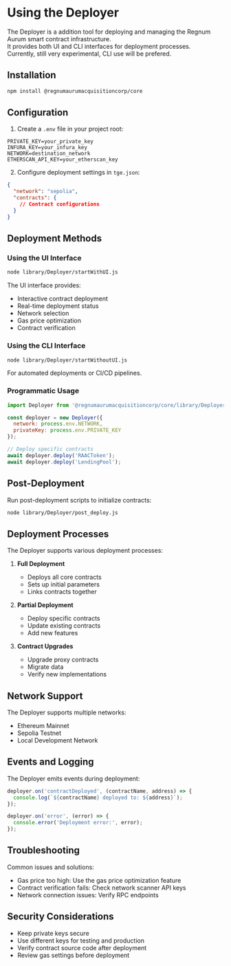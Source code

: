 # Using the Deployer

The Deployer is a addition tool for deploying and managing the Regnum Aurum smart contract infrastructure.  
It provides both UI and CLI interfaces for deployment processes.  
Currently, still very experimental, CLI use will be prefered.

## Installation

```bash
npm install @regnumaurumacquisitioncorp/core
```

## Configuration

1. Create a `.env` file in your project root:
```env
PRIVATE_KEY=your_private_key
INFURA_KEY=your_infura_key
NETWORK=destination_network
ETHERSCAN_API_KEY=your_etherscan_key
```

2. Configure deployment settings in `tge.json`:
```json
{
  "network": "sepolia",
  "contracts": {
    // Contract configurations
  }
}
```

## Deployment Methods

### Using the UI Interface

```bash
node library/Deployer/startWithUI.js
```

The UI interface provides:
- Interactive contract deployment
- Real-time deployment status
- Network selection
- Gas price optimization
- Contract verification

### Using the CLI Interface

```bash
node library/Deployer/startWithoutUI.js
```

For automated deployments or CI/CD pipelines.

### Programmatic Usage

```javascript
import Deployer from '@regnumaurumacquisitioncorp/core/library/Deployer';

const deployer = new Deployer({
  network: process.env.NETWORK,
  privateKey: process.env.PRIVATE_KEY
});

// Deploy specific contracts
await deployer.deploy('RAACToken');
await deployer.deploy('LendingPool');
```

## Post-Deployment

Run post-deployment scripts to initialize contracts:

```bash
node library/Deployer/post_deploy.js
```

## Deployment Processes

The Deployer supports various deployment processes:

1. **Full Deployment**
   - Deploys all core contracts
   - Sets up initial parameters
   - Links contracts together

2. **Partial Deployment**
   - Deploy specific contracts
   - Update existing contracts
   - Add new features

3. **Contract Upgrades**
   - Upgrade proxy contracts
   - Migrate data
   - Verify new implementations

## Network Support

The Deployer supports multiple networks:
- Ethereum Mainnet
- Sepolia Testnet
- Local Development Network

## Events and Logging

The Deployer emits events during deployment:

```javascript
deployer.on('contractDeployed', (contractName, address) => {
  console.log(`${contractName} deployed to: ${address}`);
});

deployer.on('error', (error) => {
  console.error('Deployment error:', error);
});
```

## Troubleshooting

Common issues and solutions:
- Gas price too high: Use the gas price optimization feature
- Contract verification fails: Check network scanner API keys
- Network connection issues: Verify RPC endpoints

## Security Considerations

- Keep private keys secure
- Use different keys for testing and production
- Verify contract source code after deployment
- Review gas settings before deployment
